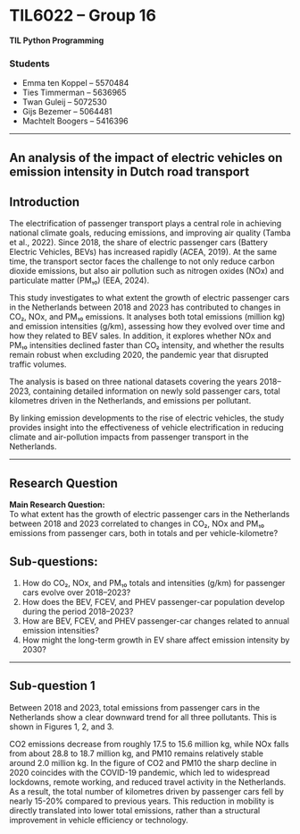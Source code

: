 # TIL6022 – Group 16

**TIL Python Programming**

### Students
- Emma ten Koppel – 5570484  
- Ties Timmerman – 5636965  
- Twan Guleij – 5072530  
- Gijs Bezemer – 5064481  
- Machtelt Boogers – 5416396  

---

 
## **An analysis of the impact of electric vehicles on emission intensity in Dutch road transport**

## Introduction  
The electrification of passenger transport plays a central role in achieving national climate goals, reducing emissions, and improving air quality (Tamba et al., 2022). Since 2018, the share of electric passenger cars (Battery Electric Vehicles, BEVs) has increased rapidly (ACEA, 2019). At the same time, the transport sector faces the challenge to not only reduce carbon dioxide emissions, but also air pollution such as nitrogen oxides (NOx) and particulate matter (PM₁₀) (EEA, 2024).  

This study investigates to what extent the growth of electric passenger cars in the Netherlands between 2018 and 2023 has contributed to changes in CO₂, NOx, and PM₁₀ emissions. It analyses both total emissions (million kg) and emission intensities (g/km), assessing how they evolved over time and how they related to BEV sales. In addition, it explores whether NOx and PM₁₀ intensities declined faster than CO₂ intensity, and whether the results remain robust when excluding 2020, the pandemic year that disrupted traffic volumes.  

The analysis is based on three national datasets covering the years 2018–2023, containing detailed information on newly sold passenger cars, total kilometres driven in the Netherlands, and emissions per pollutant.  

By linking emission developments to the rise of electric vehicles, the study provides insight into the effectiveness of vehicle electrification in reducing climate and air-pollution impacts from passenger transport in the Netherlands.

---

## Research Question

**Main Research Question:**  
To what extent has the growth of electric passenger cars in the Netherlands between 2018 and 2023 correlated to changes in CO₂, NOx and PM₁₀ emissions from passenger cars, both in totals and per vehicle-kilometre?  

## Sub-questions:
1. How do CO₂, NOx, and PM₁₀ totals and intensities (g/km) for passenger cars evolve over 2018–2023?  
2. How does the BEV, FCEV, and PHEV passenger-car population develop during the period 2018–2023?  
3. How are BEV, FCEV, and PHEV passenger-car changes related to annual emission intensities?  
4. How might the long-term growth in EV share affect emission intensity by 2030?  

---

## Sub-question 1  
Between 2018 and 2023, total emissions from passenger cars in the Netherlands show a clear downward trend for all three pollutants.  This is shown in Figures 1, 2, and 3.

CO2 emissions decrease from roughly 17.5 to 15.6 million kg, while NOx falls from about 28.8 to 18.7 million kg, and PM10 remains relatively stable around 2.0 million kg. In the figure of CO2 and PM10 the sharp decline in 2020 coincides with the COVID-19 pandemic, which led to widespread lockdowns, remote working, and reduced travel activity in the Netherlands. As a result, the total number of kilometres driven by passenger cars fell by nearly 15-20% compared to previous years. This reduction in mobility is directly translated into lower total emissions, rather than a structural improvement in vehicle efficiency or technology.  
